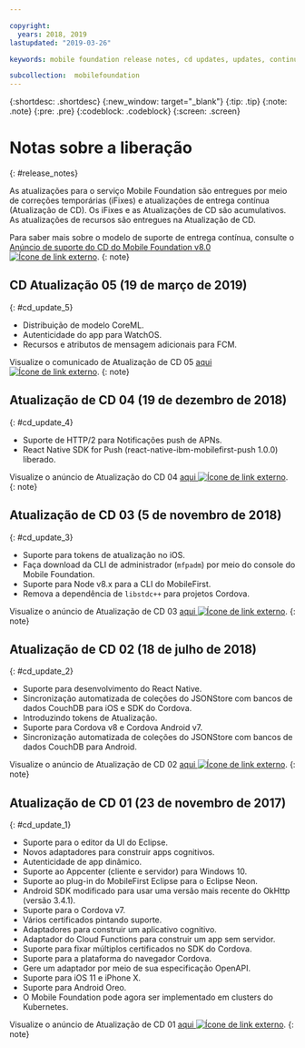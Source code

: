 ```yaml
---

copyright:
  years: 2018, 2019
lastupdated: "2019-03-26"

keywords: mobile foundation release notes, cd updates, updates, continuous delivery updates

subcollection:  mobilefoundation
---
```


{:shortdesc: .shortdesc}
{:new_window: target="_blank"}
{:tip: .tip}
{:note: .note}
{:pre: .pre}
{:codeblock: .codeblock}
{:screen: .screen}

# Notas sobre a liberação
{: #release_notes}

As atualizações para o serviço Mobile Foundation são entregues por meio de correções temporárias (iFixes) e atualizações de entrega contínua (Atualização de CD). Os iFixes e as Atualizações de CD são acumulativos. As atualizações de recursos são entregues na Atualização de CD.

Para saber mais sobre o modelo de suporte de entrega contínua, consulte o [Anúncio de suporte do CD do Mobile Foundation v8.0 ![Ícone de link externo](../../icons/launch-glyph.svg "Ícone de link externo")](https://www-01.ibm.com/common/ssi/ShowDoc.wss?docURL=/common/ssi/rep_ca/0/897/ENUS217-390/index.html&request_locale=en).
{: note}

## CD Atualização 05 (19 de março de 2019)
{: #cd_update_5}

* Distribuição de modelo CoreML.
* Autenticidade do app para WatchOS.
* Recursos e atributos de mensagem adicionais para FCM.

Visualize o comunicado de Atualização de CD 05 [aqui ![Ícone de link externo](../../icons/launch-glyph.svg "Ícone de link externo")](https://mobilefirstplatform.ibmcloud.com/blog/2019/03/22/8-0-cd-update-release).
{: note}

## Atualização de CD 04 (19 de dezembro de 2018)
{: #cd_update_4}

* Suporte de HTTP/2 para Notificações push de APNs.
* React Native SDK for Push (react-native-ibm-mobilefirst-push 1.0.0) liberado.

Visualize o anúncio de Atualização do CD 04 [aqui ![Ícone de link externo](../../icons/launch-glyph.svg "Ícone de link externo")](https://mobilefirstplatform.ibmcloud.com/blog/2018/12/24/8-0-cd-update-release/).
{: note}

## Atualização de CD 03 (5 de novembro de 2018)
{: #cd_update_3}

* Suporte para tokens de atualização no iOS.
* Faça download da CLI de administrador (`mfpadm`) por meio do console do Mobile Foundation.
* Suporte para Node v8.x para a CLI do MobileFirst.
* Remova a dependência de `libstdc++` para projetos Cordova.

Visualize o anúncio de Atualização de CD 03 [aqui ![Ícone de link externo](../../icons/launch-glyph.svg "Ícone de link externo")](https://mobilefirstplatform.ibmcloud.com/blog/2018/11/15/8-0-cd-update-release/).
{: note}

## Atualização de CD 02 (18 de julho de 2018)
{: #cd_update_2}

* Suporte para desenvolvimento do React Native.
* Sincronização automatizada de coleções do JSONStore com bancos de dados CouchDB para iOS e SDK do Cordova.
* Introduzindo tokens de Atualização.
* Suporte para Cordova v8 e Cordova Android v7.
* Sincronização automatizada de coleções do JSONStore com bancos de dados CouchDB para Android.

Visualize o anúncio de Atualização de CD 02 [aqui ![Ícone de link externo](../../icons/launch-glyph.svg "Ícone de link externo")](https://mobilefirstplatform.ibmcloud.com/blog/2018/07/24/8-0-cd-update-release/).
{: note}

## Atualização de CD 01 (23 de novembro de 2017)
{: #cd_update_1}

* Suporte para o editor da UI do Eclipse.
* Novos adaptadores para construir apps cognitivos.
* Autenticidade de app dinâmico.
* Suporte ao Appcenter (cliente e servidor) para Windows 10.
* Suporte ao plug-in do MobileFirst Eclipse para o Eclipse Neon.
* Android SDK modificado para usar uma versão mais recente do OkHttp (versão 3.4.1).
* Suporte para o Cordova v7.
* Vários certificados pintando suporte.
* Adaptadores para construir um aplicativo cognitivo.
* Adaptador do Cloud Functions para construir um app sem servidor.
* Suporte para fixar múltiplos certificados no SDK do Cordova.
* Suporte para a plataforma do navegador Cordova.
* Gere um adaptador por meio de sua especificação OpenAPI.
* Suporte para iOS 11 e iPhone X.
* Suporte para Android Oreo.
* O Mobile Foundation pode agora ser implementado em clusters do Kubernetes.


Visualize o anúncio de Atualização de CD 01 [aqui ![Ícone de link externo](../../icons/launch-glyph.svg "Ícone de link externo")](https://mobilefirstplatform.ibmcloud.com/blog/2017/11/27/8-0-cd-update-release/).
{: note}
